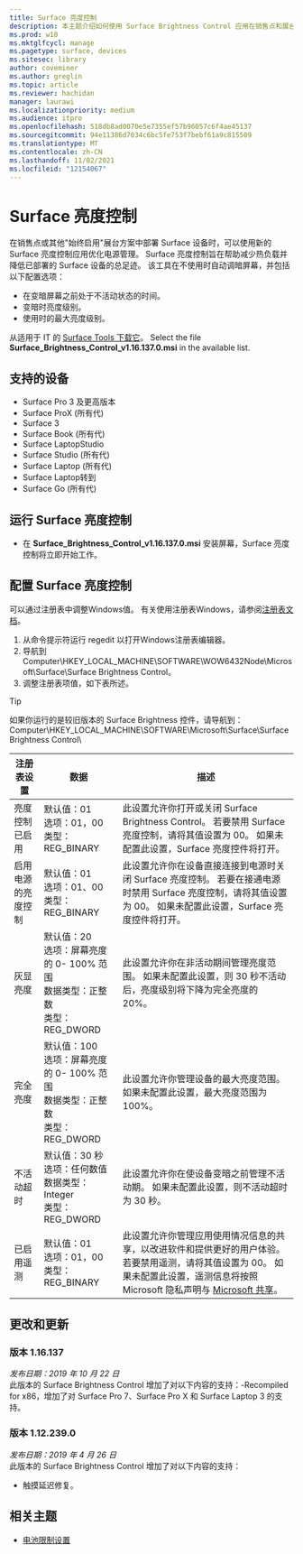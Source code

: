 ```yaml
---
title: Surface 亮度控制
description: 本主题介绍如何使用 Surface Brightness Control 应用在销售点和展台方案中管理显示亮度。
ms.prod: w10
ms.mktglfcycl: manage
ms.pagetype: surface, devices
ms.sitesec: library
author: coveminer
ms.author: greglin
ms.topic: article
ms.reviewer: hachidan
manager: laurawi
ms.localizationpriority: medium
ms.audience: itpro
ms.openlocfilehash: 518db8ad0070e5e7355ef57b96057c6f4ae45137
ms.sourcegitcommit: 94e11386d7034c6bc5fe753f7bebf61a9c815509
ms.translationtype: MT
ms.contentlocale: zh-CN
ms.lasthandoff: 11/02/2021
ms.locfileid: "12154067"
---
```

# <a name="surface-brightness-control"></a>Surface 亮度控制

在销售点或其他"始终启用"展台方案中部署 Surface 设备时，可以使用新的 Surface 亮度控制应用优化电源管理。 Surface 亮度控制旨在帮助减少热负载并降低已部署的 Surface 设备的总足迹。 该工具在不使用时自动调暗屏幕，并包括以下配置选项：

- 在变暗屏幕之前处于不活动状态的时间。
- 变暗时亮度级别。
- 使用时的最大亮度级别。

从适用于 IT 的 [Surface Tools 下载它](https://www.microsoft.com/download/details.aspx?id=46703)。 Select the file **Surface_Brightness_Control_v1.16.137.0.msi** in the available list.

## <a name="supported-devices"></a>支持的设备

- Surface Pro 3 及更高版本
- Surface ProX (所有代) 
- Surface 3
- Surface Book (所有代) 
- Surface LaptopStudio
- Surface Studio (所有代) 
- Surface Laptop (所有代) 
- Surface Laptop转到
- Surface Go (所有代) 


## <a name="run-surface-brightness-control"></a>运行 Surface 亮度控制

- 在 **Surface_Brightness_Control_v1.16.137.0.msi** 安装屏幕，Surface 亮度控制将立即开始工作。

## <a name="configure-surface-brightness-control"></a>配置 Surface 亮度控制

 可以通过注册表中调整Windows值。 有关使用注册表Windows，请参阅[注册表文档](/windows/desktop/sysinfo/registry)。

1. 从命令提示符运行 regedit 以打开Windows注册表编辑器。
2. 导航到 Computer\HKEY\_LOCAL\_MACHINE\SOFTWARE\WOW6432Node\Microsoft\Surface\Surface Brightness Control。
3. 调整注册表项值，如下表所述。

> [!TIP]
> 如果你运行的是较旧版本的 Surface Brightness 控件，请导航到：Computer\HKEY\_LOCAL\_MACHINE\SOFTWARE\Microsoft\Surface\Surface Brightness Control\

| 注册表设置 | 数据| 描述  
|-----------|------------|---------------
| 亮度控制已启用  |  默认值：01  <br> 选项：01，00 <br> 类型：REG_BINARY |  此设置允许你打开或关闭 Surface Brightness Control。 若要禁用 Surface 亮度控制，请将其值设置为 00。 如果未配置此设置，Surface 亮度控件将打开。 |
| 启用电源的亮度控制| 默认值：01 <br> 选项：01、00 <br> 类型：REG_BINARY | 此设置允许你在设备直接连接到电源时关闭 Surface 亮度控制。 若要在接通电源时禁用 Surface 亮度控制，请将其值设置为 00。 如果未配置此设置，Surface 亮度控件将打开。 |
| 灰显亮度   | 默认值：20  <br>选项：屏幕亮度的 0- 100% 范围 <br> 数据类型：正整数 <br> 类型：REG_DWORD | 此设置允许你在非活动期间管理亮度范围。 如果未配置此设置，则 30 秒不活动后，亮度级别将下降为完全亮度的 20%。 |
完全亮度   | 默认值：100  <br>选项：屏幕亮度的 0- 100% 范围 <br> 数据类型：正整数 <br> 类型：REG_DWORD  | 此设置允许你管理设备的最大亮度范围。 如果未配置此设置，最大亮度范围为 100%。|  
| 不活动超时| 默认值：30 秒 <br>选项：任何数值  <br>数据类型：Integer  <br> 类型：REG_DWORD | 此设置允许你在使设备变暗之前管理不活动期。 如果未配置此设置，则不活动超时为 30 秒。|
| 已启用遥测 | 默认值：01 <br>选项：01，00 <br> 类型：REG_BINARY  | 此设置允许你管理应用使用情况信息的共享，以改进软件和提供更好的用户体验。 若要禁用遥测，请将其值设置为 00。 如果未配置此设置，遥测信息将按照 Microsoft 隐私声明与 [Microsoft 共享](https://privacy.microsoft.com/privacystatement)。 |

## <a name="changes-and-updates"></a>更改和更新

### <a name="version-116137br"></a>版本 1.16.137<br>

*发布日期：2019 年 10 月 22 日*<br>
此版本的 Surface Brightness Control 增加了对以下内容的支持：-Recompiled for x86，增加了对 Surface Pro 7、Surface Pro X 和 Surface Laptop 3 的支持。

### <a name="version-1122390"></a>版本 1.12.239.0

*发布日期：2019 年 4 月 26 日*<br>
此版本的 Surface Brightness Control 增加了对以下内容的支持：

- 触摸延迟修复。

## <a name="related-topics"></a>相关主题

- [电池限制设置](battery-limit.md)
